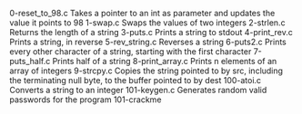 0-reset_to_98.c 	Takes a pointer to an int as parameter and updates the value it points to 98
1-swap.c 	Swaps the values of two integers
2-strlen.c 	Returns the length of a string
3-puts.c 	Prints a string to stdout
4-print_rev.c 	Prints a string, in reverse
5-rev_string.c 	Reverses a string
6-puts2.c 	Prints every other character of a string, starting with the first character
7-puts_half.c 	Prints half of a string
8-print_array.c 	Prints n elements of an array of integers
9-strcpy.c 	Copies the string pointed to by src, including the terminating null byte, to the buffer pointed to by dest
100-atoi.c 	Converts a string to an integer
101-keygen.c 	Generates random valid passwords for the program 101-crackme
